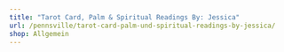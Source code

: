 ```yaml
---
title: "Tarot Card, Palm & Spiritual Readings By: Jessica"
url: /pennsville/tarot-card-palm-und-spiritual-readings-by-jessica/
shop: Allgemein
---
```

